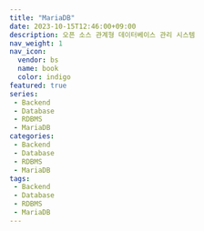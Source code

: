```yaml
---
title: "MariaDB"
date: 2023-10-15T12:46:00+09:00
description: 오픈 소스 관계형 데이터베이스 관리 시스템
nav_weight: 1
nav_icon:
  vendor: bs
  name: book
  color: indigo
featured: true
series:  
 - Backend
 - Database
 - RDBMS
 - MariaDB
categories:
 - Backend
 - Database
 - RDBMS
 - MariaDB
tags:
 - Backend
 - Database
 - RDBMS
 - MariaDB
---
```


